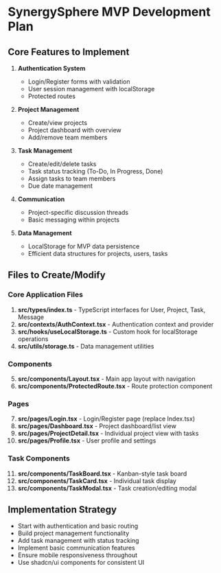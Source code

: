 # SynergySphere MVP Development Plan

## Core Features to Implement
1. **Authentication System**
   - Login/Register forms with validation
   - User session management with localStorage
   - Protected routes

2. **Project Management**
   - Create/view projects
   - Project dashboard with overview
   - Add/remove team members

3. **Task Management**
   - Create/edit/delete tasks
   - Task status tracking (To-Do, In Progress, Done)
   - Assign tasks to team members
   - Due date management

4. **Communication**
   - Project-specific discussion threads
   - Basic messaging within projects

5. **Data Management**
   - LocalStorage for MVP data persistence
   - Efficient data structures for projects, users, tasks

## Files to Create/Modify

### Core Application Files
1. **src/types/index.ts** - TypeScript interfaces for User, Project, Task, Message
2. **src/contexts/AuthContext.tsx** - Authentication context and provider
3. **src/hooks/useLocalStorage.ts** - Custom hook for localStorage operations
4. **src/utils/storage.ts** - Data management utilities

### Components
5. **src/components/Layout.tsx** - Main app layout with navigation
6. **src/components/ProtectedRoute.tsx** - Route protection component

### Pages
7. **src/pages/Login.tsx** - Login/Register page (replace Index.tsx)
8. **src/pages/Dashboard.tsx** - Project dashboard/list view
9. **src/pages/ProjectDetail.tsx** - Individual project view with tasks
10. **src/pages/Profile.tsx** - User profile and settings

### Task Components
11. **src/components/TaskBoard.tsx** - Kanban-style task board
12. **src/components/TaskCard.tsx** - Individual task display
13. **src/components/TaskModal.tsx** - Task creation/editing modal

## Implementation Strategy
- Start with authentication and basic routing
- Build project management functionality
- Add task management with status tracking
- Implement basic communication features
- Ensure mobile responsiveness throughout
- Use shadcn/ui components for consistent UI